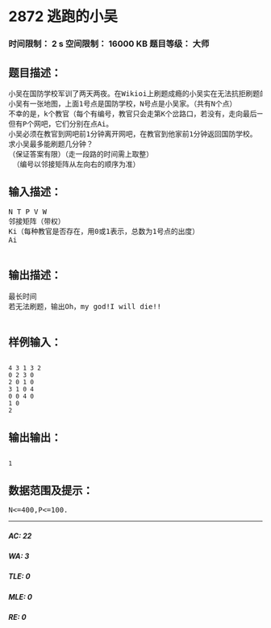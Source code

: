 # 2872 逃跑的小吴   
### 时间限制： 2 s     空间限制： 16000 KB     题目等级： 大师  
## 题目描述：  

<pre>
小吴在国防学校军训了两天两夜。在Wikioi上刷题成瘾的小吴实在无法抗拒刷题的诱惑，他趁着晚上的黑暗逃出了学校。
小吴有一张地图，上面1号点是国防学校，N号点是小吴家。（共有N个点）
不幸的是，k个教官（每个有编号，教官只会走第K个岔路口，若没有，走向最后一个，教官绝不会走回头路）在T分钟后出来追他。教官的速度是V每分钟，小吴速度是W。V一定比W快，所以小吴想回家刷题是不现实的。
但有P个网吧，它们分别在点Ai。
小吴必须在教官到网吧前1分钟离开网吧，在教官到他家前1分钟返回国防学校。
求小吴最多能刷题几分钟？
（保证答案有限）（走一段路的时间需上取整）
 （编号以邻接矩阵从左向右的顺序为准）
</pre>
  
  
## 输入描述：  

<pre>
N T P V W
邻接矩阵（带权）
Ki（每种教官是否存在，用0或1表示，总数为1号点的出度）
Ai
 
</pre>
  
  
## 输出描述：  

<pre>
最长时间
若无法刷题，输出Oh，my god!I will die!!
 
</pre>
  
  
## 样例输入：  

<pre><code>
4 3 1 3 2
0 2 3 0
2 0 1 0
3 1 0 4
0 0 4 0
1 0
2
</code></pre>
  
  
## 输出输出：  

<pre><code>
1
</code></pre>
  
  
## 数据范围及提示：  

<pre>
N<=400,P<=100.
</pre>
  
  
***  

##### AC: 22  
##### WA: 3  
##### TLE: 0  
##### MLE: 0  
##### RE: 0  
